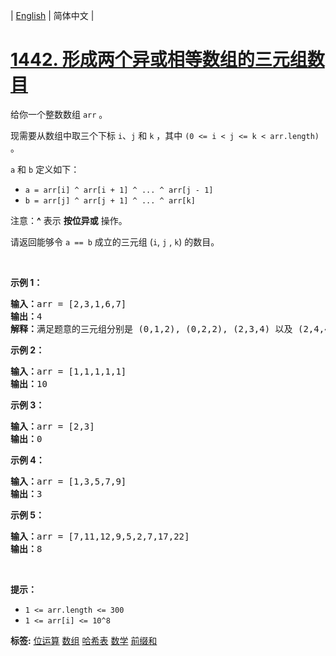 | [English](README_EN.md) | 简体中文 |

# [1442. 形成两个异或相等数组的三元组数目](https://leetcode-cn.com/problems/count-triplets-that-can-form-two-arrays-of-equal-xor)
<p>给你一个整数数组 <code>arr</code> 。</p>

<p>现需要从数组中取三个下标 <code>i</code>、<code>j</code> 和 <code>k</code> ，其中 <code>(0 &lt;= i &lt; j &lt;= k &lt; arr.length)</code> 。</p>

<p><code>a</code> 和 <code>b</code> 定义如下：</p>

<ul>
	<li><code>a = arr[i] ^ arr[i + 1] ^ ... ^ arr[j - 1]</code></li>
	<li><code>b = arr[j] ^ arr[j + 1] ^ ... ^ arr[k]</code></li>
</ul>

<p>注意：<strong>^</strong> 表示 <strong>按位异或</strong> 操作。</p>

<p>请返回能够令 <code>a == b</code> 成立的三元组 (<code>i</code>, <code>j</code> , <code>k</code>) 的数目。</p>

<p>&nbsp;</p>

<p><strong>示例 1：</strong></p>

<pre><strong>输入：</strong>arr = [2,3,1,6,7]
<strong>输出：</strong>4
<strong>解释：</strong>满足题意的三元组分别是 (0,1,2), (0,2,2), (2,3,4) 以及 (2,4,4)
</pre>

<p><strong>示例 2：</strong></p>

<pre><strong>输入：</strong>arr = [1,1,1,1,1]
<strong>输出：</strong>10
</pre>

<p><strong>示例 3：</strong></p>

<pre><strong>输入：</strong>arr = [2,3]
<strong>输出：</strong>0
</pre>

<p><strong>示例 4：</strong></p>

<pre><strong>输入：</strong>arr = [1,3,5,7,9]
<strong>输出：</strong>3
</pre>

<p><strong>示例 5：</strong></p>

<pre><strong>输入：</strong>arr = [7,11,12,9,5,2,7,17,22]
<strong>输出：</strong>8
</pre>

<p>&nbsp;</p>

<p><strong>提示：</strong></p>

<ul>
	<li><code>1 &lt;= arr.length &lt;= 300</code></li>
	<li><code>1 &lt;= arr[i] &lt;= 10^8</code></li>
</ul>

**标签:**  [位运算](https://leetcode-cn.com/tag/bit-manipulation) [数组](https://leetcode-cn.com/tag/array) [哈希表](https://leetcode-cn.com/tag/hash-table) [数学](https://leetcode-cn.com/tag/math) [前缀和](https://leetcode-cn.com/tag/prefix-sum) 